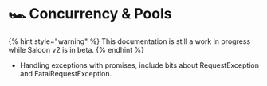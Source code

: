 # 🏎 Concurrency & Pools

{% hint style="warning" %}
This documentation is still a work in progress while Saloon v2 is in beta.
{% endhint %}

* Handling exceptions with promises, include bits about RequestException and FatalRequestException.
